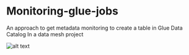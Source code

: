 # Monitoring-glue-jobs
An approach to get metadata monitoring to create a table in Glue Data Catalog
In a data mesh project



![alt text]([http://url/to/img.png](https://github.com/matheusnery/Monitoring-glue-jobs/blob/main/log-monitoring.png))






